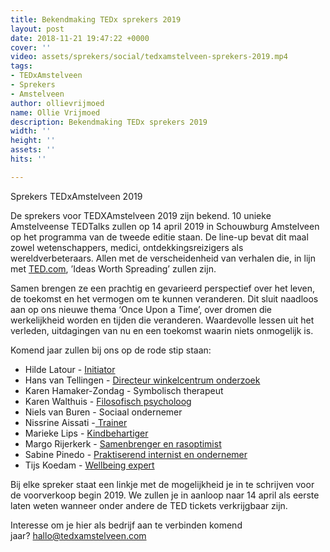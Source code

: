 ```yaml
---
title: Bekendmaking TEDx sprekers 2019
layout: post
date: 2018-11-21 19:47:22 +0000
cover: ''
video: assets/sprekers/social/tedxamstelveen-sprekers-2019.mp4
tags:
- TEDxAmstelveen
- Sprekers
- Amstelveen
author: ollievrijmoed
name: Ollie Vrijmoed
description: Bekendmaking TEDx sprekers 2019
width: ''
height: ''
assets: ''
hits: ''

---
```

Sprekers TEDxAmstelveen 2019

De sprekers voor TEDXAmstelveen 2019 zijn bekend. 10 unieke Amstelveense TEDTalks zullen op 14 april 2019 in Schouwburg Amstelveen op het programma van de tweede editie staan. De line-up bevat dit maal zowel wetenschappers, medici, ontdekkingsreizigers als wereldverbeteraars. Allen met de verscheidenheid van verhalen die, in lijn met [TED.com](http://ted.com/), ’Ideas Worth Spreading’ zullen zijn.

Samen brengen ze een prachtig en gevarieerd perspectief over het leven, de toekomst en het vermogen om te kunnen veranderen. Dit sluit naadloos aan op ons nieuwe thema ‘Once Upon a Time’, over dromen die werkelijkheid worden en tijden die veranderen. Waardevolle lessen uit het verleden, uitdagingen van nu en een toekomst waarin niets onmogelijk is.

Komend jaar zullen bij ons op de rode stip staan:

* Hilde Latour - [Initiator](https://tedxamstelveen.com/sprekers/hilde-latour/ "Hilde")
* Hans van Tellingen - [Directeur winkelcentrum onderzoek](https://tedxamstelveen.com/sprekers/hans-van-tellingen/ "Hans")
* Karen Hamaker-Zondag - Symbolisch therapeut
* Karen Walthuis - [Filosofisch psycholoog](https://tedxamstelveen.com/sprekers/karen-walthuis/ "Karen")
* Niels van Buren - Sociaal ondernemer
* Nissrine Aissati -[ Trainer](https://tedxamstelveen.com/sprekers/nissrine-aissati/ "Nissrine")
* Marieke Lips - [Kindbehartiger](https://tedxamstelveen.com/sprekers/marieke-lips/ "Marieke")
* Margo Rijerkerk - [Samenbrenger en rasoptimist](https://tedxamstelveen.com/sprekers/margo-rijerkerk/ "Margo")
* Sabine Pinedo - [Praktiserend internist en ondernemer](https://tedxamstelveen.com/sprekers/sabine-pinedo/ "Sabine")
* Tijs Koedam - [Wellbeing expert](https://tedxamstelveen.com/sprekers/tijs-koedam/ "Tijs")

Bij elke spreker staat een linkje met de mogelijkheid je in te schrijven voor de voorverkoop begin 2019. We zullen je in aanloop naar 14 april als eerste laten weten wanneer onder andere de TED tickets verkrijgbaar zijn.

Interesse om je hier als bedrijf aan te verbinden komend jaar? [hallo@tedxamstelveen.com](mailto:hallo@tedxamstelveen.com)